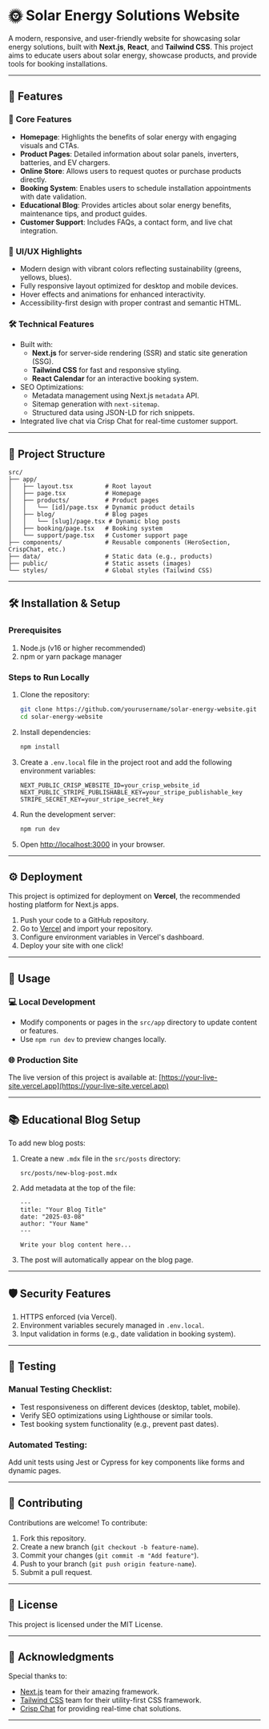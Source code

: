 # 🌞 Solar Energy Solutions Website

A modern, responsive, and user-friendly website for showcasing solar energy solutions, built with **Next.js**, **React**, and **Tailwind CSS**. This project aims to educate users about solar energy, showcase products, and provide tools for booking installations.

---

## 🚀 Features

### 🌟 **Core Features**
- **Homepage**: Highlights the benefits of solar energy with engaging visuals and CTAs.
- **Product Pages**: Detailed information about solar panels, inverters, batteries, and EV chargers.
- **Online Store**: Allows users to request quotes or purchase products directly.
- **Booking System**: Enables users to schedule installation appointments with date validation.
- **Educational Blog**: Provides articles about solar energy benefits, maintenance tips, and product guides.
- **Customer Support**: Includes FAQs, a contact form, and live chat integration.

### 🎨 **UI/UX Highlights**
- Modern design with vibrant colors reflecting sustainability (greens, yellows, blues).
- Fully responsive layout optimized for desktop and mobile devices.
- Hover effects and animations for enhanced interactivity.
- Accessibility-first design with proper contrast and semantic HTML.

### 🛠️ **Technical Features**
- Built with:
  - **Next.js** for server-side rendering (SSR) and static site generation (SSG).
  - **Tailwind CSS** for fast and responsive styling.
  - **React Calendar** for an interactive booking system.
- SEO Optimizations:
  - Metadata management using Next.js `metadata` API.
  - Sitemap generation with `next-sitemap`.
  - Structured data using JSON-LD for rich snippets.
- Integrated live chat via Crisp Chat for real-time customer support.

---

## 📂 Project Structure

```
src/
├── app/
│   ├── layout.tsx         # Root layout
│   ├── page.tsx           # Homepage
│   ├── products/          # Product pages
│   │   └── [id]/page.tsx  # Dynamic product details
│   ├── blog/              # Blog pages
│   │   └── [slug]/page.tsx # Dynamic blog posts
│   ├── booking/page.tsx   # Booking system
│   └── support/page.tsx   # Customer support page
├── components/            # Reusable components (HeroSection, CrispChat, etc.)
├── data/                  # Static data (e.g., products)
├── public/                # Static assets (images)
└── styles/                # Global styles (Tailwind CSS)
```

---

## 🛠️ Installation & Setup

### Prerequisites
1. Node.js (v16 or higher recommended)
2. npm or yarn package manager

### Steps to Run Locally

1. Clone the repository:
   ```bash
   git clone https://github.com/yourusername/solar-energy-website.git
   cd solar-energy-website
   ```

2. Install dependencies:
   ```bash
   npm install
   ```

3. Create a `.env.local` file in the project root and add the following environment variables:
   ```env
   NEXT_PUBLIC_CRISP_WEBSITE_ID=your_crisp_website_id
   NEXT_PUBLIC_STRIPE_PUBLISHABLE_KEY=your_stripe_publishable_key
   STRIPE_SECRET_KEY=your_stripe_secret_key
   ```

4. Run the development server:
   ```bash
   npm run dev
   ```

5. Open [http://localhost:3000](http://localhost:3000) in your browser.

---

## ⚙️ Deployment

This project is optimized for deployment on **Vercel**, the recommended hosting platform for Next.js apps.

1. Push your code to a GitHub repository.
2. Go to [Vercel](https://vercel.com/) and import your repository.
3. Configure environment variables in Vercel's dashboard.
4. Deploy your site with one click!

---

## 📖 Usage

### 💻 Local Development
- Modify components or pages in the `src/app` directory to update content or features.
- Use `npm run dev` to preview changes locally.

### 🌐 Production Site
The live version of this project is available at: [https://your-live-site.vercel.app](https://your-live-site.vercel.app)

---

## 📚 Educational Blog Setup

To add new blog posts:
1. Create a new `.mdx` file in the `src/posts` directory:
   ```
   src/posts/new-blog-post.mdx
   ```
2. Add metadata at the top of the file:
   ```mdx
   ---
   title: "Your Blog Title"
   date: "2025-03-08"
   author: "Your Name"
   ---
   
   Write your blog content here...
   ```
3. The post will automatically appear on the blog page.

---

## 🛡️ Security Features

1. HTTPS enforced (via Vercel).
2. Environment variables securely managed in `.env.local`.
3. Input validation in forms (e.g., date validation in booking system).

---

## 🧪 Testing

### Manual Testing Checklist:
- Test responsiveness on different devices (desktop, tablet, mobile).
- Verify SEO optimizations using Lighthouse or similar tools.
- Test booking system functionality (e.g., prevent past dates).

### Automated Testing:
Add unit tests using Jest or Cypress for key components like forms and dynamic pages.

---

## 👥 Contributing

Contributions are welcome! To contribute:
1. Fork this repository.
2. Create a new branch (`git checkout -b feature-name`).
3. Commit your changes (`git commit -m "Add feature"`).
4. Push to your branch (`git push origin feature-name`).
5. Submit a pull request.

---

## 📜 License

This project is licensed under the MIT License.

---

## 🙏 Acknowledgments

Special thanks to:
- [Next.js](https://nextjs.org/) team for their amazing framework.
- [Tailwind CSS](https://tailwindcss.com/) team for their utility-first CSS framework.
- [Crisp Chat](https://crisp.chat/) for providing real-time chat solutions.

--- 
